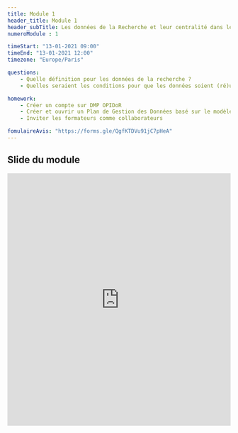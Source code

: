 ```yaml
---
title: Module 1
header_title: Module 1
header_subTitle: Les données de la Recherche et leur centralité dans le processus de recherche
numeroModule : 1

timeStart: "13-01-2021 09:00"
timeEnd: "13-01-2021 12:00"
timezone: "Europe/Paris"

questions:
    - Quelle définition pour les données de la recherche ? 
    - Quelles seraient les conditions pour que les données soient (ré)utilisables ?

homework:
    - Créer un compte sur DMP OPIDoR
    - Créer et ouvrir un Plan de Gestion des Données basé sur le modèle choisi (mode entraînement)
    - Inviter les formateurs comme collaborateurs

fomulaireAvis: "https://forms.gle/QgfKTDVu91jC7pHeA"
---
```


## Slide du module

<iframe src="https://docs.google.com/presentation/d/e/2PACX-1vTK6uqomlk3kP6h-_0l-qHfOM37UQer06NWs4f1h9WznYhQevfe13BYuO0mMN9Q5tIPIpTtNdwFwpqg/embed?start=false&loop=false&delayms=3000" frameborder="0" width="100%" height="569" allowfullscreen="true" mozallowfullscreen="true" webkitallowfullscreen="true"></iframe>